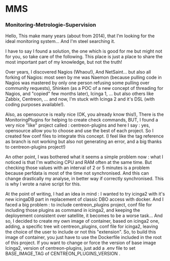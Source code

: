 # MMS
<h3>Monitoring-Metrologie-Supervision</h3>

Hello, This make many years (about from 2014), that I'm looking for the ideal monitoring system... And I'm steel searching it.

I have to say I found a solution, the one which is good for me but might not for you, so take care of the following. This place is just a place to share the most important part of my knowledge, but not the truth!

Over years, I discovered Nagios (Whaou!), And NetSaint... but also all forking of Nagios: most seen by me was Naemon (because pulling code in Nagios was mastered by only one person refusing some pulling over community requests), Shinken (as a POC of a new concept of threading for Nagios, and "copied" few months later), Icinga 1, ... but also others like Zabbix, Centreon, ... and now, I'm stuck with Icinga 2 and it's DSL (with coding purposes available!).

Also, as opensource is really nice (OK, you already know this!), There is the MonitoringPlugins for helping to create check commands, BUT, I found a very nice "like" project called : centreon-plugins and here I say : yes, opensource allow you to choose and use the best of each project. So I created few conf files to integrate this concept. (I feel like the tag reference as branch is not working but also not generating an error, and a big thanks to centreon-plugins project!)

An other point, I was bothered what it seems a simple problem now : what I noticed is that I'm wathcing CPU and RAM often at the same time. But checking those values with an interval of 2 or 5 minutes is a problem because perfdata is most of the time not synchronised. And this can change drastically my analyse, in better way if correctly synchronised. This is why I wrote a naive script for this.

At the point of writing, I had an idea in mind : I wanted to try icinga2 with it's new icingaDB part in replacement of classic DBO access with docker. And I faced a big problem : to include centreon_plugins project, conf file for including those plugins as command in icinga2, and keeping the deployement consistent over satellite, it becomes to be a worse task... And so, I decided to create my own image of container, based on icinga2 one, adding, a specific tree wit centreon_plugins, conf file for icinga2, leaving the choice of the user to include or not this "extension". So, to build this image of container, you just have to use the Dockerfile included in the root of this project. If you want to change or force the version of base image Icinga2, version of centreon-plugins, just add a .env file to set BASE_IMAGE_TAG of CENTREON_PLUGINS_VERSION .
